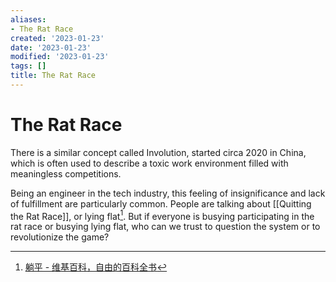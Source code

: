 ```yaml
---
aliases:
- The Rat Race
created: '2023-01-23'
date: '2023-01-23'
modified: '2023-01-23'
tags: []
title: The Rat Race
---
```


# The Rat Race

There is a similar concept called Involution, started circa 2020 in China, which is often used to describe a toxic work environment filled with meaningless competitions.

Being an engineer in the tech industry, this feeling of insignificance and lack of fulfillment are particularly common. People are talking about [[Quitting the Rat Race]], or lying flat[^1]. But if everyone is busying participating in the rat race or busying lying flat, who can we trust to question the system or to revolutionize the game?

[^1]: [躺平 - 维基百科，自由的百科全书](https://zh.wikipedia.org/zh-hans/%E8%BA%BA%E5%B9%B3)